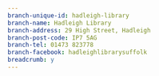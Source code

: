 ```yaml
---
branch-unique-id: hadleigh-library
branch-name: Hadleigh Library
branch-address: 29 High Street, Hadleigh
branch-post-code: IP7 5AG
branch-tel: 01473 823778
branch-facebook: hadleighlibrarysuffolk
breadcrumb: y
---
```

